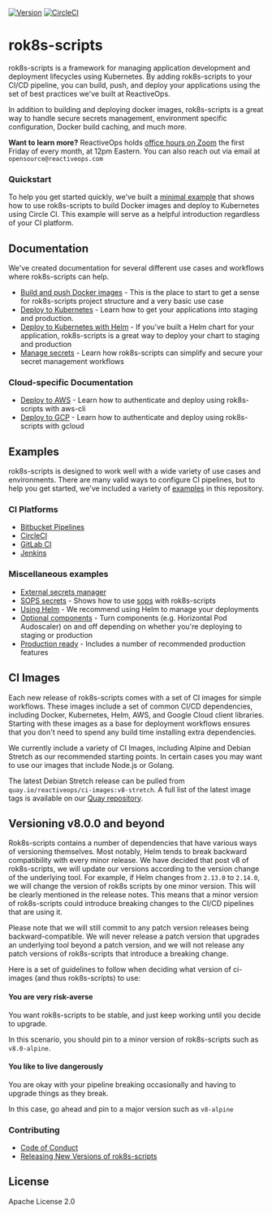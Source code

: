 [![Version][version-image]][version-link] [![CircleCI][circleci-image]][circleci-link]

[version-image]: https://img.shields.io/static/v1.svg?label=Version&message=8.0.2&color=239922
[version-link]: https://github.com/reactiveops/rok8s-scripts
[circleci-image]: https://circleci.com/gh/reactiveops/rok8s-scripts.svg?style=svg
[circleci-link]: https://circleci.com/gh/reactiveops/rok8s-scripts

# rok8s-scripts

rok8s-scripts is a framework for managing application development and deployment lifecycles using Kubernetes.
By adding rok8s-scripts to your CI/CD pipeline, you can build, push, and deploy your applications using the
set of best practices we've built at ReactiveOps.

In addition to building and deploying docker images, rok8s-scripts is a great way to handle
secure secrets management, environment specific configuration, Docker build caching, and much more.

**Want to learn more?** ReactiveOps holds [office hours on Zoom](https://zoom.us/j/242508205) the first Friday of every month, at 12pm Eastern. You can also reach out via email at `opensource@reactiveops.com`

### Quickstart
To help you get started quickly, we've built a [minimal example](/examples/minimal)
that shows how to use rok8s-scripts to build Docker images and deploy to Kubernetes
using Circle CI. This example will serve as a helpful introduction regardless of your CI platform.

## Documentation
We've created documentation for several different use cases and workflows where rok8s-scripts can help.

* [Build and push Docker images](docs/docker.md) - This is the place to start to get a sense
for rok8s-scripts project structure and a very basic use case
* [Deploy to Kubernetes](docs/without_helm.md) - Learn how to get your applications into staging
and production.
* [Deploy to Kubernetes with Helm](docs/helm.md) - If you've built a Helm chart for your application,
rok8s-scripts is a great way to deploy your chart to staging and production
* [Manage secrets](docs/secrets.md) - Learn how rok8s-scripts can simplify and secure your secret management workflows

### Cloud-specific Documentation
* [Deploy to AWS](docs/aws.md) - Learn how to authenticate and deploy using rok8s-scripts with aws-cli
* [Deploy to GCP](docs/gcp.md) - Learn how to authenticate and deploy using rok8s-scripts with gcloud

## Examples

rok8s-scripts is designed to work well with a wide variety of use cases and environments.
There are many valid ways to configure CI pipelines, but to help you get started, we've included a variety of [examples](/examples) in this repository.

### CI Platforms
- [Bitbucket Pipelines](/examples/ci/bitbucket-pipelines.yml)
- [CircleCI](/examples/ci/.circleci/config.yml)
- [GitLab CI](/examples/ci/.gitlab-ci.yml)
- [Jenkins](/examples/ci/Jenkinsfile)

### Miscellaneous examples
- [External secrets manager](/examples/external-secrets-manager)
- [SOPS secrets](/examples/sops-secrets) - Shows how to use [sops](https://github.com/mozilla/sops) with rok8s-scripts
- [Using Helm](/examples/helm) - We recommend using Helm to manage your deployments
- [Optional components](/examples/optional-components) - Turn components (e.g. Horizontal Pod Audoscaler) on and off depending on whether you're deploying to staging or production
- [Production ready](/examples/production-ready) - Includes a number of recommended production features

## CI Images

Each new release of rok8s-scripts comes with a set of CI images for simple workflows. These images include a set of common CI/CD dependencies, including Docker, Kubernetes, Helm, AWS, and Google Cloud client libraries. Starting with these images as a base for deployment workflows ensures that you don't need to spend any build time installing extra dependencies.

We currently include a variety of CI Images, including Alpine and Debian Stretch as our recommended starting points. In certain cases you may want to use our images that include Node.js or Golang.

The latest Debian Stretch release can be pulled from `quay.io/reactiveops/ci-images:v8-stretch`. A full list of the latest image tags is available on our [Quay repository](https://quay.io/repository/reactiveops/ci-images).

## Versioning v8.0.0 and beyond

Rok8s-scripts contains a number of dependencies that have various ways of versioning themselves. Most notably, Helm tends to break backward compatibility with every minor release. We have decided that post v8 of rok8s-scripts, we will update our versions according to the version change of the underlying tool. For example, if Helm changes from `2.13.0` to `2.14.0`, we will change the version of rok8s scripts by one minor version. This will be clearly mentioned in the release notes. This means that a minor version of rok8s-scripts could introduce breaking changes to the CI/CD pipelines that are using it.

Please note that we will still commit to any patch version releases being backward-compatible. We will never release a patch version that upgrades an underlying tool beyond a patch version, and we will not release any patch versions of rok8s-scripts that introduce a breaking change.

Here is a set of guidelines to follow when deciding what version of ci-images (and thus rok8s-scripts) to use:

#### You are very risk-averse

You want rok8s-scripts to be stable, and just keep working until you decide to upgrade.

In this scenario, you should pin to a minor version of rok8s-scripts such as `v8.0-alpine`.

#### You like to live dangerously

You are okay with your pipeline breaking occasionally and having to upgrade things as they break.

In this case, go ahead and pin to a major version such as `v8-alpine`


### Contributing
- [Code of Conduct](CODE_OF_CONDUCT.md)
- [Releasing New Versions of rok8s-scripts](/docs/releasing.md)

## License
Apache License 2.0
